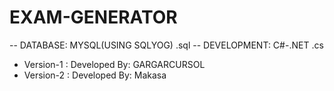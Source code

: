 # EXAM-GENERATOR
-- DATABASE: MYSQL(USING SQLYOG) .sql
-- DEVELOPMENT: C#-.NET .cs
- Version-1 : Developed By: GARGARCURSOL
- Version-2 : Developed By: Makasa
